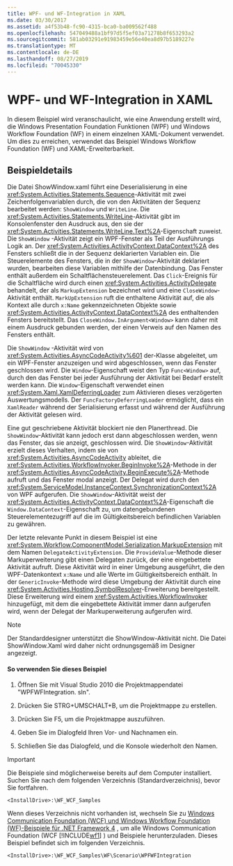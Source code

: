 ```yaml
---
title: WPF- und WF-Integration in XAML
ms.date: 03/30/2017
ms.assetid: a4f53b48-fc90-4315-bca0-ba009562f488
ms.openlocfilehash: 547049488a1bf97d5f5ef03a71278b8f653293a2
ms.sourcegitcommit: 581ab03291e91983459e56e40ea8d97b5189227e
ms.translationtype: MT
ms.contentlocale: de-DE
ms.lasthandoff: 08/27/2019
ms.locfileid: "70045330"
---
```

# <a name="wpf-and-wf-integration-in-xaml"></a>WPF- und WF-Integration in XAML
In diesem Beispiel wird veranschaulicht, wie eine Anwendung erstellt wird, die Windows Presentation Foundation Funktionen (WPF) und Windows Workflow Foundation (WF) in einem einzelnen XAML-Dokument verwendet. Um dies zu erreichen, verwendet das Beispiel Windows Workflow Foundation (WF) und XAML-Erweiterbarkeit.

## <a name="sample-details"></a>Beispieldetails
 Die Datei ShowWindow.xaml führt eine Deserialisierung in eine <xref:System.Activities.Statements.Sequence>-Aktivität mit zwei Zeichenfolgenvariablen durch, die von den Aktivitäten der Sequenz bearbeitet werden: `ShowWindow` und `WriteLine`. Die <xref:System.Activities.Statements.WriteLine>-Aktivität gibt im Konsolenfenster den Ausdruck aus, den sie der <xref:System.Activities.Statements.WriteLine.Text%2A>-Eigenschaft zuweist. Die `ShowWindow` -Aktivität zeigt ein WPF-Fenster als Teil der Ausführungs Logik an. Der <xref:System.Activities.ActivityContext.DataContext%2A> des Fensters schließt die in der Sequenz deklarierten Variablen ein. Die Steuerelemente des Fensters, die in der `ShowWindow`-Aktivität deklariert wurden, bearbeiten diese Variablen mithilfe der Datenbindung. Das Fenster enthält außerdem ein Schaltflächensteuerelement. Das `Click`-Ereignis für die Schaltfläche wird durch einen <xref:System.Activities.ActivityDelegate> behandelt, der als `MarkupExtension` bezeichnet wird und eine `CloseWindow`-Aktivität enthält. `MarkUpExtension` ruft die enthaltene Aktivität auf, die als Kontext alle durch `x:Name` gekennzeichneten Objekte sowie <xref:System.Activities.ActivityContext.DataContext%2A> des enthaltenden Fensters bereitstellt. Das `CloseWindow.InArgument<Window>` kann daher mit einem Ausdruck gebunden werden, der einen Verweis auf den Namen des Fensters enthält.

 Die `ShowWindow` -Aktivität wird von <xref:System.Activities.AsyncCodeActivity%601> der-Klasse abgeleitet, um ein WPF-Fenster anzuzeigen und wird abgeschlossen, wenn das Fenster geschlossen wird. Die `Window`-Eigenschaft weist den Typ `Func<Window>` auf, durch den das Fenster bei jeder Ausführung der Aktivität bei Bedarf erstellt werden kann. Die `Window`-Eigenschaft verwendet einen <xref:System.Xaml.XamlDeferringLoader> zum Aktivieren dieses verzögerten Auswertungsmodells. Der `FuncFactoryDeferringLoader` ermöglicht, dass ein `XamlReader` während der Serialisierung erfasst und während der Ausführung der Aktivität gelesen wird.

 Eine gut geschriebene Aktivität blockiert nie den Planerthread. Die `ShowWindow`-Aktivität kann jedoch erst dann abgeschlossen werden, wenn das Fenster, das sie anzeigt, geschlossen wird. Die `ShowWindow`-Aktivität erzielt dieses Verhalten, indem sie von <xref:System.Activities.AsyncCodeActivity> ableitet, die <xref:System.Activities.WorkflowInvoker.BeginInvoke%2A>-Methode in der <xref:System.Activities.AsyncCodeActivity.BeginExecute%2A>-Methode aufruft und das Fenster modal anzeigt. Der Delegat wird durch den <xref:System.ServiceModel.InstanceContext.SynchronizationContext%2A> von WPF aufgerufen. Die `ShowWindow`-Aktivität weist der <xref:System.Activities.ActivityContext.DataContext%2A>-Eigenschaft die `Window.DataContext`-Eigenschaft zu, um datengebundenen Steuerelementezugriff auf die im Gültigkeitsbereich befindlichen Variablen zu gewähren.

 Der letzte relevante Punkt in diesem Beispiel ist eine <xref:System.Workflow.ComponentModel.Serialization.MarkupExtension> mit dem Namen `DelegateActivityExtension`. Die `ProvideValue`-Methode dieser Markuperweiterung gibt einen Delegaten zurück, der eine eingebettete Aktivität aufruft. Diese Aktivität wird in einer Umgebung ausgeführt, die den WPF-Datenkontext `x:Name` und alle Werte im Gültigkeitsbereich enthält. In der `GenericInvoke`-Methode wird diese Umgebung der Aktivität durch eine <xref:System.Activities.Hosting.SymbolResolver>-Erweiterung bereitgestellt. Diese Erweiterung wird einem <xref:System.Activities.WorkflowInvoker> hinzugefügt, mit dem die eingebettete Aktivität immer dann aufgerufen wird, wenn der Delegat der Markuperweiterung aufgerufen wird.

> [!NOTE]
> Der Standarddesigner unterstützt die ShowWindow-Aktivität nicht. Die Datei ShowWindow.Xaml wird daher nicht ordnungsgemäß im Designer angezeigt.

#### <a name="to-use-this-sample"></a>So verwenden Sie dieses Beispiel

1. Öffnen Sie mit Visual Studio 2010 die Projektmappendatei "WPFWFIntegration. sln".

2. Drücken Sie STRG+UMSCHALT+B, um die Projektmappe zu erstellen.

3. Drücken Sie F5, um die Projektmappe auszuführen.

4. Geben Sie im Dialogfeld Ihren Vor- und Nachnamen ein.

5. Schließen Sie das Dialogfeld, und die Konsole wiederholt den Namen.

> [!IMPORTANT]
> Die Beispiele sind möglicherweise bereits auf dem Computer installiert. Suchen Sie nach dem folgenden Verzeichnis (Standardverzeichnis), bevor Sie fortfahren.  
>   
> `<InstallDrive>:\WF_WCF_Samples`  
>   
> Wenn dieses Verzeichnis nicht vorhanden ist, wechseln Sie zu [Windows Communication Foundation (WCF) und Windows Workflow Foundation (WF)-Beispiele für .NET Framework 4](https://go.microsoft.com/fwlink/?LinkId=150780) , um alle Windows Communication Foundation (WCF [!INCLUDE[wf1](../../../../includes/wf1-md.md)] ) und Beispiele herunterzuladen. Dieses Beispiel befindet sich im folgenden Verzeichnis.  
>   
> `<InstallDrive>:\WF_WCF_Samples\WF\Scenario\WPFWFIntegration`
